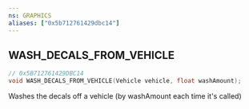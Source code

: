```yaml
---
ns: GRAPHICS
aliases: ["0x5b712761429dbc14"]
---
```

## WASH_DECALS_FROM_VEHICLE

```c
// 0x5B712761429DBC14
void WASH_DECALS_FROM_VEHICLE(Vehicle vehicle, float washAmount);
```

Washes the decals off a vehicle (by washAmount each time it's called)

